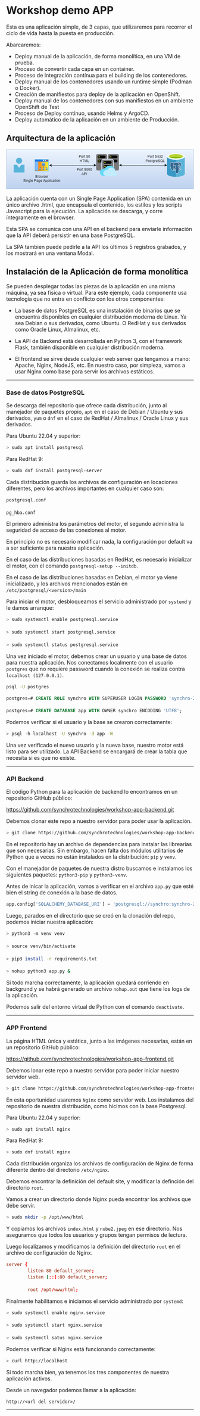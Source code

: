 # Workshop demo APP

Esta es una aplicación simple, de 3 capas, que utilizaremos para recorrer el ciclo de vida hasta la puesta en producción.

Abarcaremos:

- Deploy manual de la aplicación, de forma monolítica, en una VM de prueba.
- Proceso de convertir cada capa en un container.
- Proceso de Integración contínua para el building de los contenedores.
- Deploy manual de los contenedores usando un runtime simple (Podman o Docker).
- Creación de manifiestos para deploy de la aplicación en OpenShift.
- Deploy manual de los contenedores con sus manifiestos en un ambiente OpenShift de Test
- Proceso de Deploy contínuo, usando Helms y ArgoCD.
- Deploy automático de la aplicación en un ambiente de Producción.

## Arquitectura de la aplicación

![Arquitectura Workshop APP](./workshop.app.drawio.png)

La aplicación cuenta con un Single Page Application (SPA) contenida en un único archivo .html, que encapsula el contenido, los estilos y los scripts Javascript para la ejecución.
La aplicación se descarga, y corre íntegramente en el browser.

Esta SPA se comunica con una API en el backend para enviarle información que la API deberá persistir en una base PostgreSQL.

La SPA tambien puede pedirle a la API los últimos 5 registros grabados, y los mostrará en una ventana Modal.

## Instalación de la Aplicación de forma monolítica

Se pueden desplegar todas las piezas de la aplicación en una misma máquina, ya sea física o virtual. Para este ejemplo, cada componente usa tecnología que no entra en conflicto con los otros componentes:

- La base de datos PostgreSQL es una instalación de binarios que se encuentra disponibles en cualquier distribución moderna de Linux. Ya sea Debian o sus derivados, como Ubuntu. O RedHat y sus derivados como Oracle Linux, Almalinux, etc.

- La API de Backend está desarrollada en Python 3, con el framework Flask, también disponible en cualquier distribución moderna.

- El frontend se sirve desde cualquier web server que tengamos a mano: Apache, Nginx, NodeJS, etc. En nuestro caso, por simpleza, vamos a usar Nginx como base para servir los archivos estáticos.

---

### Base de datos PostgreSQL

Se descarga del repositorio que ofrece cada distribución, junto al manejador de paquetes propio, ```apt``` en el caso de Debian / Ubuntu y sus derivados, ```yum``` o ```dnf``` en el caso de RedHat / Almalinux / Oracle Linux y sus derivados.

Para Ubuntu 22.04 y superior:

```bash
> sudo apt install postgresql
```

Para RedHat 9:

```bash
> sudo dnf install postgresql-server
```

Cada distribución guarda los archivos de configuración en locaciones diferentes, pero los archivos importantes en cualquier caso son:

```bash
postgresql.conf

pg_hba.conf
```

El primero administra los parámetros del motor, el segundo administra la seguridad de acceso de las conexiones al motor.

En principio no es necesario modificar nada, la configuración por default va a ser suficiente para nuestra aplicación.

En el caso de las distribuciones basadas en RedHat, es necesario inicializar el motor, con el comando ```postgresql-setup --initdb```.

En el caso de las distribuciones basadas en Debian, el motor ya viene inicializado, y los archivos mencionados están en ```/etc/postgresql/<version>/main```

Para iniciar el motor, desbloqueamos el servicio administrado por ```systemd``` y le damos arranque:

```bash
> sudo systemctl enable postgresql.service

> sudo systemctl start postgresql.service

> sudo systemctl status postgresql.service
```

Una vez iniciado el motor, debemos crear un usuario y una base de datos para nuestra aplicación. Nos conectamos localmente con el usuario ```postgres``` que no requiere password cuando la conexión se realiza contra ```localhost (127.0.0.1)```.

```bash
psql -U postgres
```

```sql
postgres=# CREATE ROLE synchro WITH SUPERUSER LOGIN PASSWORD 'synchro-2024';

postgres=# CREATE DATABASE app WITH OWNER synchro ENCODING 'UTF8';
```

Podemos verificar si el usuario y la base se crearon correctamente:

```bash
> psql -h localhost -U synchro -d app -W
```

Una vez verificado el nuevo usuario y la nueva base, nuestro motor está listo para ser utilizado. La API Backend se encargará de crear la tabla que necesita si es que no existe.

---

### API Backend

El código Python para la aplicación de backend lo encontramos en un repositorio GitHub público:

https://github.com/synchrotechnologies/workshop-app-backend.git

Debemos clonar este repo a nuestro servidor para poder usar la aplicación.

```bash
> git clone https://github.com/synchrotechnologies/workshop-app-backend.git
```

En el repositorio hay un archivo de dependencias para instalar las librearías que son necesarias. Sin embargo, hacen falta dos módulos utilitarios de Python que a veces no están instalados en la distribución: ```pip``` y ```venv```.

Con el manejador de paquetes de nuestra distro buscamos e instalamos los siguientes paquetes:  ```python3-pip``` y ```python3-venv```.

Antes de inicar la aplicación, vamos a verificar en el archivo ```app.py``` que esté bien el string de conexión a la base de datos.

```python
app.config['SQLALCHEMY_DATABASE_URI'] = 'postgresql://synchro:synchro-2024@localhost/app'
```

Luego, parados en el directorio que se creó en la clonación del repo, podemos iniciar nuestra aplicación:

```bash
> python3 -m venv venv

> source venv/bin/activate

> pip3 install -r requirements.txt

> nohup python3 app.py &
```

Si todo marcha correctamente, la aplicación quedará corriendo en backgrund y se habrá generado un archivo ```nohup.out``` que tiene los logs de la aplicación.

Podemos salir del entorno virtual de Python con el comando ```deactivate```.

---

### APP Frontend

La página HTML única y estática, junto a las imágenes necesarias, están en un repositorio GitHub público:

https://github.com/synchrotechnologies/workshop-app-frontend.git

Debemos lonar este repo a nuestro servidor para poder iniciar nuestro servidor web.

```bash
> git clone https://github.com/synchrotechnologies/workshop-app-frontend.git
```

En esta oportunidad usaremos ```Nginx``` como servidor web. Los instalamos del repositorio de nuestra distribución, como hicimos con la base Postgresql.

Para Ubuntu 22.04 y superior:

```bash
> sudo apt install nginx
```

Para RedHat 9:

```bash
> sudo dnf install nginx
```

Cada distribución organiza los archivos de configuración de Nginx de forma diferente dentro del directorio ```/etc/nginx```.

Debemos encontrar la definición del default site, y modificar la definción del directorio ```root```.

Vamos a crear un directorio donde Nginx pueda encontrar los archivos que debe servir.

```bash
> sudo mkdir -p /opt/www/html
```

Y copiamos los archivos ```index.html``` y ```nube2.jpeg``` en ese directorio. Nos aseguramos que todos los usuarios y grupos tengan permisos de lectura.

Luego localizamos y modificamos la definición del directorio ```root``` en el archivo de configuración de Nginx.

```conf
server {
        listen 80 default_server;
        listen [::]:80 default_server;

        root /opt/www/html;
```

Finalmente habilitamos e iniciamos el servicio administrado por ```systemd```:

```bash
> sudo systemctl enable nginx.service

> sudo systemctl start nginx.service

> sudo systemctl satus nginx.service
```

Podemos verificar si Nginx está funcionando correctamente:

```bash
> curl http://localhost
```

Si todo marcha bien, ya tenemos los tres componentes de nuestra aplicación activos.

Desde un navegador podemos llamar a la aplicación:

```
http://<url del servidor>/
```

---
